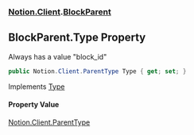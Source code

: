 ### [Notion.Client](Notion.Client.md 'Notion.Client').[BlockParent](Notion.Client.BlockParent.md 'Notion.Client.BlockParent')

## BlockParent.Type Property

Always has a value "block_id"

```csharp
public Notion.Client.ParentType Type { get; set; }
```

Implements [Type](https://docs.microsoft.com/en-us/dotnet/api/Notion.Client.IParent.Type 'Notion.Client.IParent.Type')

#### Property Value
[Notion.Client.ParentType](https://docs.microsoft.com/en-us/dotnet/api/Notion.Client.ParentType 'Notion.Client.ParentType')